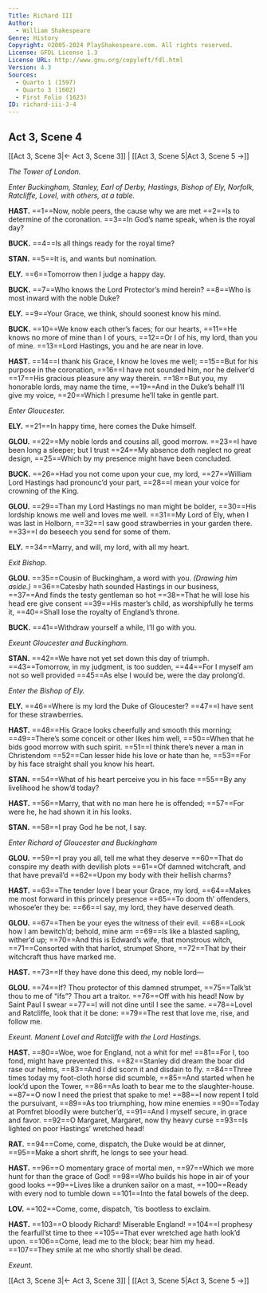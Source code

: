 ```yaml
---
Title: Richard III
Author: 
  - William Shakespeare
Genre: History
Copyright: ©2005-2024 PlayShakespeare.com. All rights reserved.
License: GFDL License 1.3
License URL: http://www.gnu.org/copyleft/fdl.html
Version: 4.3
Sources:
  - Quarto 1 (1597)
  - Quarto 3 (1602)
  - First Folio (1623)
ID: richard-iii-3-4
---
```


## Act 3, Scene 4
[[Act 3, Scene 3|← Act 3, Scene 3]] | [[Act 3, Scene 5|Act 3, Scene 5 →]]

*The Tower of London.*

*Enter Buckingham, Stanley, Earl of Derby, Hastings, Bishop of Ely, Norfolk, Ratcliffe, Lovel, with others, at a table.*

**HAST.**
==1==Now, noble peers, the cause why we are met
==2==Is to determine of the coronation.
==3==In God’s name speak, when is the royal day?

**BUCK.**
==4==Is all things ready for the royal time?

**STAN.**
==5==It is, and wants but nomination.

**ELY.**
==6==Tomorrow then I judge a happy day.

**BUCK.**
==7==Who knows the Lord Protector’s mind herein?
==8==Who is most inward with the noble Duke?

**ELY.**
==9==Your Grace, we think, should soonest know his mind.

**BUCK.**
==10==We know each other’s faces; for our hearts,
==11==He knows no more of mine than I of yours,
==12==Or I of his, my lord, than you of mine.
==13==Lord Hastings, you and he are near in love.

**HAST.**
==14==I thank his Grace, I know he loves me well;
==15==But for his purpose in the coronation,
==16==I have not sounded him, nor he deliver’d
==17==His gracious pleasure any way therein.
==18==But you, my honorable lords, may name the time,
==19==And in the Duke’s behalf I’ll give my voice,
==20==Which I presume he’ll take in gentle part.

*Enter Gloucester.*

**ELY.**
==21==In happy time, here comes the Duke himself.

**GLOU.**
==22==My noble lords and cousins all, good morrow.
==23==I have been long a sleeper; but I trust
==24==My absence doth neglect no great design,
==25==Which by my presence might have been concluded.

**BUCK.**
==26==Had you not come upon your cue, my lord,
==27==William Lord Hastings had pronounc’d your part,
==28==I mean your voice for crowning of the King.

**GLOU.**
==29==Than my Lord Hastings no man might be bolder,
==30==His lordship knows me well and loves me well.
==31==My Lord of Ely, when I was last in Holborn,
==32==I saw good strawberries in your garden there.
==33==I do beseech you send for some of them.

**ELY.**
==34==Marry, and will, my lord, with all my heart.

*Exit Bishop.*

**GLOU.**
==35==Cousin of Buckingham, a word with you.
*(Drawing him aside.)*
==36==Catesby hath sounded Hastings in our business,
==37==And finds the testy gentleman so hot
==38==That he will lose his head ere give consent
==39==His master’s child, as worshipfully he terms it,
==40==Shall lose the royalty of England’s throne.

**BUCK.**
==41==Withdraw yourself a while, I’ll go with you.

*Exeunt Gloucester and Buckingham.*

**STAN.**
==42==We have not yet set down this day of triumph.
==43==Tomorrow, in my judgment, is too sudden,
==44==For I myself am not so well provided
==45==As else I would be, were the day prolong’d.

*Enter the Bishop of Ely.*

**ELY.**
==46==Where is my lord the Duke of Gloucester?
==47==I have sent for these strawberries.

**HAST.**
==48==His Grace looks cheerfully and smooth this morning;
==49==There’s some conceit or other likes him well,
==50==When that he bids good morrow with such spirit.
==51==I think there’s never a man in Christendom
==52==Can lesser hide his love or hate than he,
==53==For by his face straight shall you know his heart.

**STAN.**
==54==What of his heart perceive you in his face
==55==By any livelihood he show’d today?

**HAST.**
==56==Marry, that with no man here he is offended;
==57==For were he, he had shown it in his looks.

**STAN.**
==58==I pray God he be not, I say.

*Enter Richard of Gloucester and Buckingham*

**GLOU.**
==59==I pray you all, tell me what they deserve
==60==That do conspire my death with devilish plots
==61==Of damned witchcraft, and that have prevail’d
==62==Upon my body with their hellish charms?

**HAST.**
==63==The tender love I bear your Grace, my lord,
==64==Makes me most forward in this princely presence
==65==To doom th’ offenders, whosoe’er they be:
==66==I say, my lord, they have deserved death.

**GLOU.**
==67==Then be your eyes the witness of their evil.
==68==Look how I am bewitch’d; behold, mine arm
==69==Is like a blasted sapling, wither’d up;
==70==And this is Edward’s wife, that monstrous witch,
==71==Consorted with that harlot, strumpet Shore,
==72==That by their witchcraft thus have marked me.

**HAST.**
==73==If they have done this deed, my noble lord⁠—

**GLOU.**
==74==If? Thou protector of this damned strumpet,
==75==Talk’st thou to me of “ifs”? Thou art a traitor.
==76==Off with his head! Now by Saint Paul I swear
==77==I will not dine until I see the same.
==78==Lovel and Ratcliffe, look that it be done:
==79==The rest that love me, rise, and follow me.

*Exeunt. Manent Lovel and Ratcliffe with the Lord Hastings.*

**HAST.**
==80==Woe, woe for England, not a whit for me!
==81==For I, too fond, might have prevented this.
==82==Stanley did dream the boar did rase our helms,
==83==And I did scorn it and disdain to fly.
==84==Three times today my foot-cloth horse did scumble,
==85==And started when he look’d upon the Tower,
==86==As loath to bear me to the slaughter-house.
==87==O now I need the priest that spake to me!
==88==I now repent I told the pursuivant,
==89==As too triumphing, how mine enemies
==90==Today at Pomfret bloodily were butcher’d,
==91==And I myself secure, in grace and favor.
==92==O Margaret, Margaret, now thy heavy curse
==93==Is lighted on poor Hastings’ wretched head!

**RAT.**
==94==Come, come, dispatch, the Duke would be at dinner,
==95==Make a short shrift, he longs to see your head.

**HAST.**
==96==O momentary grace of mortal men,
==97==Which we more hunt for than the grace of God!
==98==Who builds his hope in air of your good looks
==99==Lives like a drunken sailor on a mast,
==100==Ready with every nod to tumble down
==101==Into the fatal bowels of the deep.

**LOV.**
==102==Come, come, dispatch, ’tis bootless to exclaim.

**HAST.**
==103==O bloody Richard! Miserable England!
==104==I prophesy the fearfull’st time to thee
==105==That ever wretched age hath look’d upon.
==106==Come, lead me to the block; bear him my head.
==107==They smile at me who shortly shall be dead.

*Exeunt.*

[[Act 3, Scene 3|← Act 3, Scene 3]] | [[Act 3, Scene 5|Act 3, Scene 5 →]]